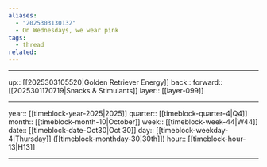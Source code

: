 ```yaml
---
aliases:
  - "2025303130132"
  - On Wednesdays, we wear pink
tags:
  - thread
related:
---
```




***

up:: [[2025303105520|Golden Retriever Energy]]
back:: 
forward:: [[2025301170719|Snacks & Stimulants]]
layer:: [[layer-099]]

***

year:: [[timeblock-year-2025|2025]]
quarter:: [[timeblock-quarter-4|Q4]]
month:: [[timeblock-month-10|October]]
week:: [[timeblock-week-44|W44]]
date:: [[timeblock-date-Oct30|Oct 30]]
day:: [[timeblock-weekday-4|Thursday]] ([[timeblock-monthday-30|30th]])
hour:: [[timeblock-hour-13|H13]]

***
